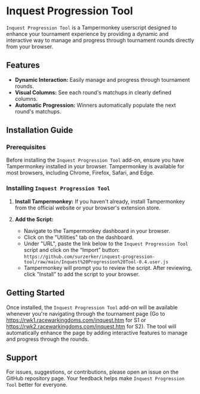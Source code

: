 # Inquest Progression Tool

`Inquest Progression Tool` is a Tampermonkey userscript designed to enhance your tournament experience by providing a dynamic and interactive way to manage and progress through tournament rounds directly from your browser.

## Features

- **Dynamic Interaction:** Easily manage and progress through tournament rounds.
- **Visual Columns:** See each round's matchups in clearly defined columns.
- **Automatic Progression:** Winners automatically populate the next round's matchups.

## Installation Guide

### Prerequisites

Before installing the `Inquest Progression Tool` add-on, ensure you have Tampermonkey installed in your browser. Tampermonkey is available for most browsers, including Chrome, Firefox, Safari, and Edge.

### Installing `Inquest Progression Tool`

1. **Install Tampermonkey:** If you haven't already, install Tampermonkey from the official website or your browser's extension store.
   
2. **Add the Script:**
   - Navigate to the Tampermonkey dashboard in your browser.
   - Click on the "Utilities" tab on the dashboard.
   - Under "URL", paste the link below to the `Inquest Progression Tool` script and click on the “Import” button:
         `https://github.com/surzerker/inquest-progression-tool/raw/main/Inquest%20Progression%20Tool-0.4.user.js`
   - Tampermonkey will prompt you to review the script. After reviewing, click "Install" to add the script to your browser.

## Getting Started

Once installed, the `Inquest Progression Tool` add-on will be available whenever you're navigating through the tournament page (Go to https://rwk1.racewarkingdoms.com/inquest.htm for S1 or https://rwk2.racewarkingdoms.com/inquest.htm for S2). The tool will automatically enhance the page by adding interactive features to manage and progress through the rounds.

## Support

For issues, suggestions, or contributions, please open an issue on the GitHub repository page. Your feedback helps make `Inquest Progression Tool` better for everyone.
